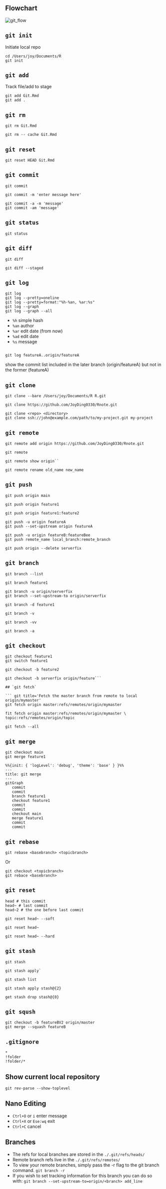 ## Flowchart

![git_flow](../assets/images/git.png)


## `git init`
Initiate local repo

``` git
cd /Users/joy/Documents/R
git init
```

## `git add`
Track file/add to stage
``` git
git add Git.Rmd
git add .
```

## `git rm`
``` git title='Untrack file'
git rm Git.Rmd
```

``` git title='Keep in cache but not track'
git rm -- cache Git.Rmd
```

## `git reset`
``` git title='Remove from stage'
git reset HEAD Git.Rmd
```

## `git commit`

``` git title='Commit staged files and edit message in editor'
git commit
```

``` git title='Commit staged files and edit short message'
git commit -m 'enter message here'
```

``` git title='Stage and commit at the same time'
git commit -a -m 'message'
git commit -am 'message'
```

## `git status`
``` git title='Check git status'
git status
```

## `git diff`
``` git title='Check file edit details (unstaged changes)'
git diff
```

``` git title='Check file edit details (between staged one and committed one)'
git diff --staged
```

## `git log`
``` git title='Check history commit'
git log
git log --pretty=oneline 
git log --pretty=format:"%h-%an, %ar:%s" 
git log --graph
git log --graph --all
```

- `%h` simple hash
- `%an` author
- `%ar` edit date (from now)
- `%ad` edit date
- `%s` message


``` git title='Check part of the log history'

git log featureA..origin/featureA
```
show the commit list included in the later branch (origin/featureA) but not in the former (featureA)

## `git clone`
``` git title='Create bare repository'
git clone --bare /Users/joy/Documents/R R.git
```

``` git title='Clone the entire repo'
git clone https://github.com/JoyDing0330/Rnote.git
```

``` git title='Cloning to a specific folder'
git clone <repo> <directory>
git clone ssh://john@example.com/path/to/my-project.git my-project
```

## `git remote`
``` git title='Remote repository connect'
git remote add origin https://github.com/JoyDing0330/Rnote.git
```

``` git title='Check remote repo'
git remote
```

``` git title='Obtain more information about the remote repository'
git remote show origin``
```

``` git title='Change remote repo name'
git remote rename old_name new_name
```

## `git push`

``` git title='Push to main branch'
git push origin main
```

``` git title='Push to feature1 branch'
git push origin feature1
```

``` git title='Push local feature1 branch to remote feature2 branch in origin repo'
git push origin feature1:feature2
```

``` git title='Push the locally new-created branch featureA to remote origin'
git push -u origin featureA
git push --set-upstream origin featureA
```

``` git title='Push the locally new-created branch featureB to the branch featureBee on remote origin'
git push -u origin featureB:featureBee
git push remote_name local_branch:remote_branch
```

``` git title='Delete remote branch'
git push origin --delete serverfix
```

## `git branch`

``` git title='Print branch list'
git branch --list
```

``` git title='Create new branch feature1'
git branch feature1
```

``` git title='Change the tracked upstream branch '
git branch -u origin/serverfix
git branch --set-upstream-to origin/serverfix
```
``` git title='Delete branch'
git branch -d feature1
```

``` git title='See the last commit for each branch'
git branch -v
```

``` git title='See local branch and [tracked remote branch] and the last commit record'
git branch -vv
```

``` git title='See all branch (remote branch is in red)'
git branch -a
```

## `git checkout`

``` git title='Change to feature1 branch'
git checkout feature1
git switch feature1
```

``` git title='Create branch and switch to that branch'
git checkout -b feature2
```

``` git title='Create a local branch named serverfix from remote origin/feature1'
git checkout -b serverfix origin/feature```

## `git fetch`

``` git title='Fetch the master branch from remote to local origin/mymaster'
git fetch origin master:refs/remotes/origin/mymaster
```

``` git title='Fetch multiple branches'
fit fetch origin master:refs/remotes/origin/mymaster \ topic:refs/remotes/origin/topic
```

``` git title='Fetch all of the tracked branches'
git fetch --all
```

## `git merge`

``` git title='Merge feature1 to main branches'
git checkout main
git merge feature1
```

```mermaid
%%{init: { 'logLevel': 'debug', 'theme': 'base' } }%%
---
title: git merge
---
gitGraph
   commit
   commit
   branch feature1
   checkout feature1
   commit
   commit
   checkout main
   merge feature1
   commit
   commit
```


## `git rebase`

``` git title='Rebase the topicbranch to the basebranch'
git rebase <basebranch> <topicbranch>
```

Or
``` git title='Rebase the topicbranch to the basebranch'
git checkout <topicbranch>
git rebace <basebranch>
```

## `git reset`

``` git
head # this commit
head~ # last commit
head~2 # the one before last commit
```
``` git title='Cancel the commit but the file is still stages (soft)'
git reset head~ --soft
```

``` git title='Cancel the commit and the file is not staged'
git reset head~
```

``` git title='Cancel the commit and remove the edits'
git reset head~ --hard
```

## `git stash`

``` git title='Save the unfinished work and keep the working directory clean to checkout to another branch'
git stash
```

``` git title='Restore the saved work'
git stash apply`
```

``` git title='Get the store list, {0} is the last one'
git stash list
```

``` git title='Get the previous save thing'
git stash apply stash@{2}
```

``` git title='Drop a stash record'
get stash drop stash@{0}
```

## `git sqush`

```
git checkout -b featureBV2 origin/master
git merge --squash featureB
```

## `.gitignore`
``` git title='ignore all except one folder/file'
*
!folder
!folder/*
```

## Show current local repository

`git rev-parse --show-toplevel`

## Nano Editing

- `Ctrl+O` or `i` enter message
- `Ctrl+X` or `Ese:wq` exit
- `Ctrl+C` cancel


## Branches
- The refs for local branches are stored in the `./.git/refs/heads/`
- Remote branch refs live in the `./.git/refs/remotes/`
- To view your remote branches, simply pass the -r flag to the git branch command. `git branch -r`
- If you wish to set tracking information for this branch you can do so with:
`git branch --set-upstream-to=origin/<branch> add_line`
